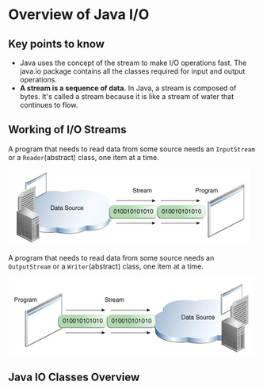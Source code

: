 # Overview of Java I/O
## Key points to know
* Java uses the concept of the stream to make I/O operations fast. The java.io package contains all the classes required for input and output operations.
* **A stream is a sequence of data.** In Java, a stream is composed of bytes. It's called a stream because it is like a stream of water that continues to flow.

## Working of I/O Streams
A program that needs to read data from some source needs an `InputStream` or a `Reader`(abstract) class, one item at a time.

![](images/java_inpStream.gif)

A program that needs to read data from some source needs an `OutputStream` or a `Writer`(abstract) class, one item at a time.

![](images/java_outStream.gif)

##  Java IO Classes Overview

![]()